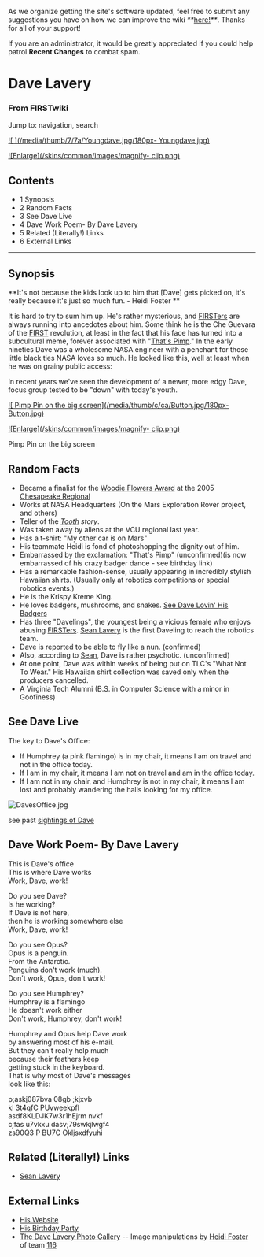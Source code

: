 As we organize getting the site's software updated, feel free to submit any
suggestions you have on how we can improve the wiki
_**_[here!](/index.php/User:Hallry/Suggestions "User:Hallry/Suggestions"
)_**_. Thanks for all of your support!

If you are an administrator, it would be greatly appreciated if you could help
patrol **Recent Changes** to combat spam.

# Dave Lavery

### From FIRSTwiki

Jump to: navigation, search

[![ ](/media/thumb/7/7a/Youngdave.jpg/180px-
Youngdave.jpg)](/index.php/Image:Youngdave.jpg " " )

[![Enlarge](/skins/common/images/magnify-
clip.png)](/index.php/Image:Youngdave.jpg "Enlarge" )

## Contents

  * 1 Synopsis
  * 2 Random Facts
  * 3 See Dave Live
  * 4 Dave Work Poem- By Dave Lavery
  * 5 Related (Literally!) Links
  * 6 External Links  
---  
  

##  Synopsis

**It's not because the kids look up to him that [Dave] gets picked on, it's really because it's just so much fun. - Heidi Foster **

It is hard to try to sum him up. He's rather mysterious, and
[FIRSTers](/index.php/FIRSTer "FIRSTer" ) are always running into ancedotes
about him. Some think he is the Che Guevara of the [FIRST](/index.php/FIRST
"FIRST" ) revolution, at least in the fact that his face has turned into a
subcultural meme, forever associated with "[That's
Pimp](/index.php/That%27s_Pimp "That's Pimp" )." In the early nineties Dave
was a wholesome NASA engineer with a penchant for those little black ties NASA
loves so much. He looked like this, well at least when he was on grainy public
access:

  
In recent years we've seen the development of a newer, more edgy Dave, focus
group tested to be "down" with today's youth.

[![ Pimp Pin on the big screen](/media/thumb/c/ca/Button.jpg/180px-
Button.jpg)](/index.php/Image:Button.jpg " Pimp Pin on the big screen" )

[![Enlarge](/skins/common/images/magnify-
clip.png)](/index.php/Image:Button.jpg "Enlarge" )

Pimp Pin on the big screen


##  Random Facts

  * Became a finalist for the [Woodie Flowers Award](/index.php/Woodie_Flowers_Award "Woodie Flowers Award" ) at the 2005 [Chesapeake Regional](/index.php/Chesapeake_Regional "Chesapeake Regional" )
  * Works at NASA Headquarters (On the Mars Exploration Rover project, and others) 
  * Teller of the _[Tooth](/index.php/Tooth "Tooth" ) story_. 
  * Was taken away by aliens at the VCU regional last year. 
  * Has a t-shirt: "My other car is on Mars" 
  * His teammate Heidi is fond of photoshopping the dignity out of him. 
  * Embarrassed by the exclamation: "That's Pimp" (unconfirmed)(is now embarrassed of his crazy badger dance - see birthday link) 
  * Has a remarkable fashion-sense, usually appearing in incredibly stylish Hawaiian shirts. (Usually only at robotics competitions or special robotics events.) 
  * He is the Krispy Kreme King. 
  * He loves badgers, mushrooms, and snakes. [See Dave Lovin' His Badgers](http://www.factorfantasy.com/Photos/badgerdance.MOV "http://www.factorfantasy.com/Photos/badgerdance.MOV" )
  * Has three "Davelings", the youngest being a vicious female who enjoys abusing [FIRSTers](/index.php/FIRSTer "FIRSTer" ). [Sean Lavery](/index.php/Sean_Lavery "Sean Lavery" ) is the first Daveling to reach the robotics team. 
  * Dave is reported to be able to fly like a nun. (confirmed) 
  * Also, according to [Sean](/index.php/Sean "Sean" ), Dave is rather psychotic. (unconfirmed) 
  * At one point, Dave was within weeks of being put on TLC's "What Not To Wear." His Hawaiian shirt collection was saved only when the producers cancelled. 
  * A Virginia Tech Alumni (B.S. in Computer Science with a minor in Goofiness) 


##  See Dave Live

The key to Dave's Office:

  * If Humphrey (a pink flamingo) is in my chair, it means I am on travel and not in the office today. 
  * If I am in my chair, it means I am not on travel and am in the office today. 
  * If I am not in my chair, and Humphrey is not in my chair, it means I am lost and probably wandering the halls looking for my office. 

![DavesOffice.jpg](http://ranier.hq.nasa.gov/staff/DavesOffice.jpg)

see past [sightings of Dave](/index.php/Dave_Lavery/Sightings "Dave
Lavery/Sightings" )


##  Dave Work Poem- By Dave Lavery

This is Dave's office  
This is where Dave works  
Work, Dave, work!  
  
Do you see Dave?  
Is he working?  
If Dave is not here,  
then he is working somewhere else  
Work, Dave, work!  
  
Do you see Opus?  
Opus is a penguin.  
From the Antarctic.  
Penguins don't work (much).  
Don't work, Opus, don't work!  
  
Do you see Humphrey?  
Humphrey is a flamingo  
He doesn't work either  
Don't work, Humphrey, don't work!  
  
Humphrey and Opus help Dave work  
by answering most of his e-mail.  
But they can't really help much  
because their feathers keep  
getting stuck in the keyboard.  
That is why most of Dave's messages  
look like this:  
  
p;askj087bva 08gb ;kjxvb  
kl 3t4qfC PUvweekpfl  
asdf8KLDJK7w3r1hEjrm nvkf  
cjfas u7vkxu dasv;79swkjlwgf4  
zs90Q3 P BU7C Okljsxdfyuhi  
  


##  Related (Literally!) Links

  * [Sean Lavery](/index.php/Sean_Lavery "Sean Lavery" )


##  External Links

  * [His Website](http://ranier.hq.nasa.gov/staff/lavery.shtm "http://ranier.hq.nasa.gov/staff/lavery.shtm" )
  * [His Birthday Party](http://www.invisiblerobot.com/robotics/dave_lavery_bday/ "http://www.invisiblerobot.com/robotics/dave_lavery_bday/" )
  * [The Dave Lavery Photo Gallery](http://www.factorfantasy.com/thedavegallery/ "http://www.factorfantasy.com/thedavegallery/" ) \-- Image manipulations by [Heidi Foster](/index.php?title=Heidi_Foster&action=edit "Heidi Foster" ) of team [116](/index.php/116 "116" )

